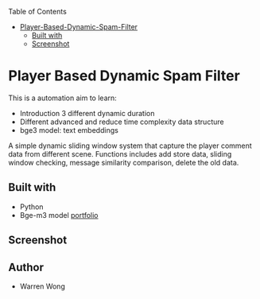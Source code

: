 Table of Contents</u>

- [Player-Based-Dynamic-Spam-Filter](#Player-Based-Dynamic-Spam-Filter)
  * [Built with](#built-with)
  * [Screenshot](#screenshot)

# Player Based Dynamic Spam Filter

This is a automation aim to learn:

- Introduction 3 different dynamic duration 
- Different advanced and reduce time complexity data structure 
- bge3 model: text embeddings



A simple dynamic sliding window system that capture the player comment data from different scene. Functions includes add store data, sliding window checking, message similarity comparison, delete the old data.



## Built with

- Python
- Bge-m3 model  <a href="https://huggingface.co/BAAI/bge-m3/">portfolio</a>



## Screenshot



## Author

- Warren Wong
